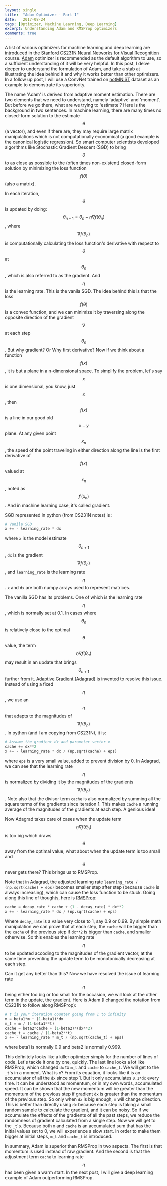 ```yaml
---
layout: single
title:  "Adam Optimizer - Part I"
date:   2017-08-24
tags: [Optimizer, Machine Learning, Deep Learning]
excerpt: Understanding Adam and RMSProp optimizers
comments: true
---
```

A list of various optimizers for machine learning and deep learning are introduced in the [Stanford CS231N Neural Networks for Visual Recognition](http://cs231n.github.io/neural-networks-3/#second) course. [Adam](https://arxiv.org/pdf/1412.6980.pdf) optimizer is recommended as the default algorithm to use, so a sufficient understanding of it will be very helpful. In this post, I delve deeper to understand the formulation of Adam, and take a stab at illustrating the idea behind it and why it works better than other optimizers. In a follow up post, I will use a ConvNet trained on [notMNIST](http://yaroslavvb.blogspot.com/2011/09/notmnist-dataset.html) dataset as an example to demonstrate its superiority.  

The name 'Adam' is derived from adaptive moment estimation. There are two elements that we need to understand, namely 'adaptive' and 'moment'. But before we go there, what are we trying to 'estimate'? Here is the background in two sentences. In machine learning, there are many times no closed-form solution to the estimate $$ \theta $$ (a vector), and even if there are, they may require large matrix manipulations which is not computationally economical (a good example is the canonical logistic regression). So smart computer scientists developed algorithms like Stochastic Gradient Descent (SGD) to bring $$ \theta $$ to as close as possible to the (often times non-existent) closed-form solution by minimizing the loss function $$ f(\theta) $$ (also a matrix). 

In each iteration, $$ \theta $$ is updated by doing: $$ \theta_{n+1} = \theta_n - \eta\nabla f(\theta_n)$$, where $$\nabla f(\theta_n)$$ is computationally calculating the loss function's derivative with respect to $$\theta$$ at $$\theta_n$$, which is also referred to as the gradient. And $$\eta$$ is the learning rate. This is the vanila SGD. The idea behind this is that the loss $$f(\theta)$$ is a convex function, and we can minimize it by traversing along the opposite direction of the gradient $$\nabla$$ at each step $$\theta_n$$. But why gradient? Or Why first derivative? Now if we think about a function $$f(x)$$, it is but a plane in a n-dimensional space. To simplify the problem, let's say $$x$$ is one dimensional, you know, just $$x$$, then $$f(x)$$ is a line in our good old $$x-y$$ plane. At any given point $$x_n$$, the speed of the point traveling in either direction along the line is the first derivative of $$f(x) $$ valued at $$x_n$$, noted as $$f'(x_n)$$. And in machine learning case, it's called gradient.   

SGD represented in python (from CS231N notes) is :

```python
# Vanila SGD
x += - learning_rate * dx
```
where ```x``` is the model estimate $$\theta_{n+1}$$, ```dx``` is the gradient $$\nabla f(\theta_n)$$, and ```learning_rate``` is the learning rate $$\eta$$. ```x``` and ```dx``` are both numpy arrays used to represent matrices. 

The vanilla SGD has its problems. One of which is the learning rate $$ \eta $$, which is normally set at 0.1. In cases where $$\theta_n$$ is relatively close to the optimal $$\theta$$ value, the term $$\eta\nabla f(\theta_n)$$ may result in an update that brings $$\theta_{n+1}$$ further from it. [Adaptive Gradient (Adagrad)](http://www.jmlr.org/papers/volume12/duchi11a/duchi11a.pdf) is invented to resolve this issue. Instead of using a fixed $$\eta$$, we use an $$\eta$$ that adapts to the magnitudes of $$\nabla f(\theta_n)$$. In python (and I am copying from CS231N), it is:

```python
# Assume the gradient dx and parameter vector x
cache += dx**2
x += - learning_rate * dx / (np.sqrt(cache) + eps)
```
where ```eps``` is a very small value, added to prevent division by 0. 
In Adagrad, we can see that the learning rate $$\eta$$ is normalized by dividing it by the magnitudes of the gradients $$\nabla f(\theta_n)$$. Note also that the divisor term ```cache``` is also normalized by summing all the square terms of the gradients since iteration 1. This makes ```cache``` a running average of the magnitudes of the gradients at each step. A genious idea! 

Now Adagrad takes care of cases when the update term $$\eta\nabla f(\theta_n)$$ is too big which draws $$\theta$$ away from the optimal value, what about when the update term is too small and $$\theta$$ never gets there? This brings us to RMSProp. 

Note that in Adagrad, the adjusted learning rate ```learning_rate / (np.sqrt(cache) + eps)``` becomes smaller step after step (because ```cache``` is always increasing), which can cause the loss function to be stuck. Going along this line of thoughts, here is [RMSProp](http://www.cs.toronto.edu/~tijmen/csc321/slides/lecture_slides_lec6.pdf): 

```python
cache = decay_rate * cache + (1 - decay_rate) * dx**2
x += - learning_rate * dx / (np.sqrt(cache) + eps)
```
Where ```decay_rate``` is a value very close to 1, say 0.9 or 0.99. By simple math manipulation we can prove that at each step, the ```cache``` will be bigger than the ```cache``` of the previous step if ```dx**2``` is bigger than ```cache```, and smaller otherwise. So this enables the learning rate $$\eta$$ to be updated accoding to the magnitudes of the gradient vector, at the same time preventing the update term to be monotonically decreasing at each step. 

Can it get any better than this? Now we have resolved the issue of learning rate $$\eta$$ being either too big or too small for the occasion, we will look at the other term in the update, the gradient. Here is Adam (I changed the notation from CS231N to follow along RMSProp):

```python
# t is your iteration counter going from 1 to infinity
m = beta1*m + (1-beta1)*dx
m_t = m / (1-beta1**t)
cache = beta2*cache + (1-beta2)*(dx**2)
cache_t = cache / (1-beta2**t)
x += - learning_rate * m_t / (np.sqrt(cache_t) + eps)
```
where beta1 is normally 0.9 and beta2 is normally 0.999. 

This definitely looks like a killer optimizer simply for the number of lines of code. Let's tackle it one by one, quickly. The last line looks a lot like RMSProp, which changed ```dx``` to ```m_t``` and ```cache``` to ```cache_t```. We will get to the ```_t```'s in a moment. What is ```m```? From its equation, it looks like it is an accumulator of all the ```dx``` since step 1. But it only accumulates ```0.1*dx``` every time. It can be understood as momentum, or in my own words, accumulated speed. It can be shown that the new momentum will be greater than the momentum of the previous step if gradient ```dx``` is greater than the momentum of the previous step. So only when ```dx``` is big enough, ```m``` will change direction. This is better than directly using ```dx``` because each step is taking a small random sample to calculate the gradient, and it can be noisy. So if we accumulate the effects of the gradients of all the past steps, we reduce the randomness of gradient calculated from a single step. Now we will get to the ```_t```'s. Because both ```m``` and ```cache``` is an accumulated sum that has the initial values set to 0, we will experience a slow start. In order to make them bigger at initial steps, ```m_t``` and ```cache_t``` is introduced. 

In summary, Adam is superior than RMSProp in two aspects. The first is that momentum is used instead of raw gradient. And the second is that the adjustment term ```cache``` to learning rate $$\eta$$ has been given a warm start. In the next post, I will give a deep learning example of Adam outperforming RMSProp. 
